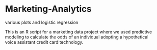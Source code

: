 # Marketing-Analytics
various plots and logistic regression

This is an R script for a marketing data project where we used predictive modeling to calculate the odds of an individual adopting a hypothetical voice assistant credit card technology.
